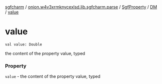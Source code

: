 [sgfcharm](../../../index.md) / [onion.w4v3xrmknycexlsd.lib.sgfcharm.parse](../../index.md) / [SgfProperty](../index.md) / [DM](index.md) / [value](./value.md)

# value

`val value: Double`

the content of the property value, typed

### Property

`value` - the content of the property value, typed